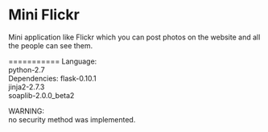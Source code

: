 Mini Flickr
===========

Mini application like Flickr which you can post photos on the website and all the people can see them.




===========
Language:<br />
  python-2.7<br />
Dependencies:
  flask-0.10.1<br />
  jinja2-2.7.3<br />
  soaplib-2.0.0_beta2<br />

WARNING:<br />
  no security method was implemented.
